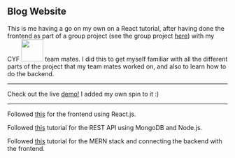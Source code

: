 ## Blog Website

This is me having a go on my own on a React tutorial, after having done the frontend as part of a group project (see the group project [here](https://github.com/Zobeir-Rigi/blog-team-work)) with my CYF <img src="https://codeyourfuture.io/wp-content/uploads/2019/03/cyf_brand.png" width="50"/> team mates. I did this to get myself familiar with all the different parts of the project that my team mates worked on, and also to learn how to do the backend. 

---

Check out the live [demo!](https://zt-blog-website.netlify.app/) I added my own spin to it :)

---

Followed [this](https://www.youtube.com/watch?v=tlTdbc5byAs&t=2057s) for the frontend using React.js.

Followed [this](https://www.youtube.com/watch?v=OML9f6LXUUs&list=RDCMUCOxWrX5MIdXIeRNaXC3sqIg&index=3) tutorial for the REST API using MongoDB and Node.js.

Followed [this](https://www.youtube.com/watch?v=LelifxOrzvw&list=RDCMUCOxWrX5MIdXIeRNaXC3sqIg&index=2) tutorial for the MERN stack and connecting the backend with the frontend.
